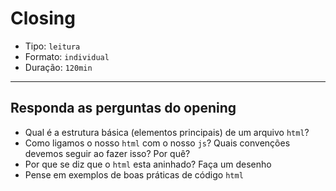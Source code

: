 # Closing

- Tipo: `leitura`
- Formato: `individual`
- Duração: `120min`

***

## Responda as perguntas do opening

- Qual é a estrutura básica (elementos principais) de um arquivo `html`?
- Como ligamos o nosso `html` com o nosso `js`? Quais convenções devemos seguir
  ao fazer isso? Por quê?
- Por que se diz que o `html` esta aninhado? Faça um desenho
- Pense em exemplos de boas práticas de código `html`